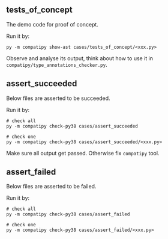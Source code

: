 ## tests_of_concept

The demo code for proof of concept. 

Run it by: 

```shell
py -m compatipy show-ast cases/tests_of_concept/<xxx.py>
```

Observe and analyse its output, think about how to use it in `compatipy/type_annotations_checker.py`.

## assert_succeeded

Below files are asserted to be succeeded.

Run it by:

```shell
# check all
py -m compatipy check-py38 cases/assert_succeeded

# check one
py -m compatipy check-py38 cases/assert_succeeded/<xxx.py>
```

Make sure all output get passed. Otherwise fix `compatipy` tool.

## assert_failed

Below files are asserted to be failed.

Run it by:

```shell
# check all
py -m compatipy check-py38 cases/assert_failed

# check one
py -m compatipy check-py38 cases/assert_failed/<xxx.py>
```
